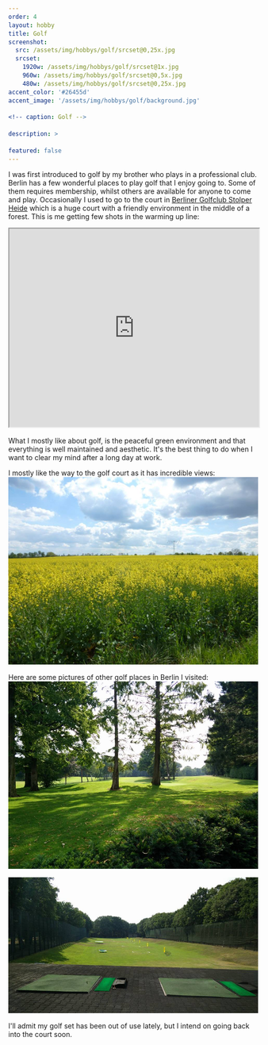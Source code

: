 ```yaml
---
order: 4
layout: hobby
title: Golf
screenshot:
  src: /assets/img/hobbys/golf/srcset@0,25x.jpg
  srcset:
    1920w: /assets/img/hobbys/golf/srcset@1x.jpg
    960w: /assets/img/hobbys/golf/srcset@0,5x.jpg
    480w: /assets/img/hobbys/golf/srcset@0,25x.jpg
accent_color: '#26455d'
accent_image: '/assets/img/hobbys/golf/background.jpg'

<!-- caption: Golf -->

description: >

featured: false
---
```



I was first introduced to golf by my brother who plays in a professional club. Berlin has a few wonderful places to play golf that I enjoy going to. Some of them requires membership, whilst others are available for anyone to come and play. Occasionally I used to go to the court in [Berliner Golfclub Stolper Heide](https://www.golfclub-stolperheide.de/startseite.html) which is a huge court with a friendly environment in the middle of a forest. This is me getting few shots in the warming up line:
<iframe src="https://player.vimeo.com/video/343940634"
        width="100%" height="400"
        frameborder="1" allow="accelerometer; autoplay; encrypted-media; gyroscope; picture-in-picture"
        style="background: #000000;"
        allowfullscreen></iframe>

What I mostly like about golf, is the peaceful green environment and that everything is well maintained and aesthetic. It's the best thing to do when I want to clear my mind after a long day at work.

I mostly like the way to the golf court as it has incredible views:
![GolfView](/assets/img/hobbys/golf/on_the_way_to_golf.jpg)

Here are some pictures of other golf places in Berlin I visited:
![Golf1](/assets/img/hobbys/golf/golf1.jpg)

![Golf2](/assets/img/hobbys/golf/golf2.jpg)

I'll admit my golf set has been out of use lately, but I intend on going back into the court soon.
